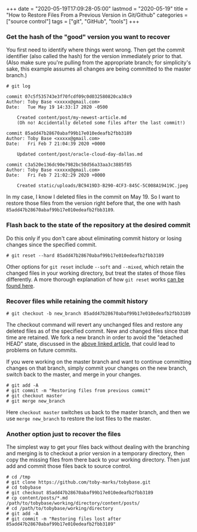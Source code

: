 +++ 
date = "2020-05-19T17:09:28-05:00"
lastmod = "2020-05-19"
title = "How to Restore Files From a Previous Version in Git/Github"
categories = ["source control"]
tags = ["git", "GitHub", "tools"]
+++
### Get the hash of the "good" version you want to recover

You first need to identify where things went wrong. Then get the commit identifier (also called the hash) for the version immediately prior to that. (Also make sure you're pulling from the appropriate branch; for simplicity's sake, this example assumes all changes are being committed to the master branch.)

```
# git log

commit 07c5f535743e3f70fcdf09c0d032580820ca38c9
Author: Toby Base <xxxxx@gmail.com>
Date:   Tue May 19 14:33:17 2020 -0500

    Created content/post/my-newest-article.md
    (Oh no! Accidentally deleted some files after the last commit!)

commit 85add47b28670abaf99b17e010edeafb2fbb3189
Author: Toby Base <xxxxx@gmail.com>
Date:   Fri Feb 7 21:04:39 2020 +0000

    Updated content/post/oracle-cloud-day-dallas.md

commit c3a520e136dc90e7982bc50d56a33aa3c3885f85
Author: Toby Base <xxxxx@gmail.com>
Date:   Fri Feb 7 21:02:29 2020 +0000

    Created static/uploads/BC9419D3-B290-4CF3-845C-5C008A19419C.jpeg
```

In my case, I know I deleted files in the commit on May 19. So I want to restore those files from the version right before that, the one with hash `85add47b28670abaf99b17e010edeafb2fbb3189`. 

### Flash back to the state of the repository at the desired commit

Do this only if you don't care about eliminating commit history or losing changes since the specified commit. 

```
# git reset --hard 85add47b28670abaf99b17e010edeafb2fbb3189
```

Other options for `git reset` include `--soft` and `--mixed`, which retain the changed files in your working directory, but treat the states of those files differently. A more thorough explanation of how `git reset` works [can be found here](https://www.atlassian.com/git/tutorials/undoing-changes/git-reset).

### Recover files while retaining the commit history

```
# git checkout -b new_branch 85add47b28670abaf99b17e010edeafb2fbb3189
``` 

The checkout command will revert any unchanged files and restore any deleted files as of the specified commit. New and changed files since that time are retained. We fork a new branch in order to avoid the "detached HEAD" state, discussed in the [above linked article](https://www.atlassian.com/git/tutorials/undoing-changes/git-reset), that could lead to problems on future commits.  

If you were working on the master branch and want to continue committing changes on that branch, simply commit your changes on the new branch, switch back to the master, and merge in your changes.

```
# git add -A
# git commit -m "Restoring files from previous commit"
# git checkout master
# git merge new_branch
```

Here `checkout master` switches us back to the master branch, and then we use `merge new_branch` to restore the lost files to the master.

### Another option just to recover the files

The simplest way to get your files back without dealing with the branching and merging is to checkout a prior version in a temporary directory, then copy the missing files from there back to your working directory. Then just add and commit those files back to source control.

```
# cd /tmp
# git clone https://github.com/toby-marks/tobybase.git
# cd tobybase
# git checkout 85add47b28670abaf99b17e010edeafb2fbb3189
# cp content/posts/*.md /path/to/tobybase/working/directory/content/posts/
# cd /path/to/tobybase/working/directory
# git add -A
# git commit -m "Restoring files lost after 85add47b28670abaf99b17e010edeafb2fbb3189"
```
